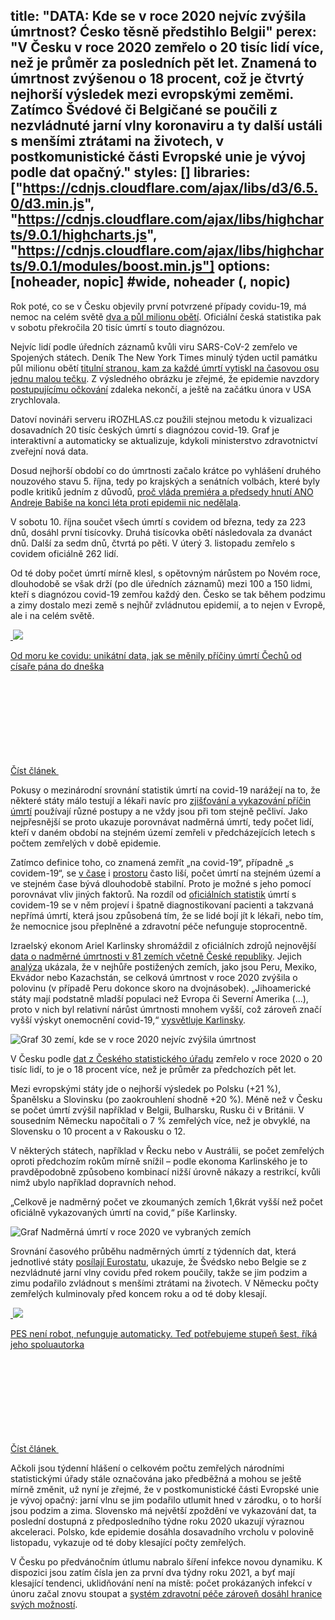 title: "DATA: Kde se v roce 2020 nejvíc zvýšila úmrtnost? Ćesko těsně předstihlo Belgii"
perex: "V Česku v roce 2020 zemřelo o 20 tisíc lidí více, než je průměr za posledních pět let. Znamená to úmrtnost zvýšenou o 18 procent, což je čtvrtý nejhorší výsledek mezi evropskými zeměmi. Zatímco Švédové či Belgičané se poučili z nezvládnuté jarní vlny koronaviru a ty další ustáli s menšími ztrátami na životech, v postkomunistické části Evropské unie je vývoj podle dat opačný."
styles: []
libraries: ["https://cdnjs.cloudflare.com/ajax/libs/d3/6.5.0/d3.min.js", "https://cdnjs.cloudflare.com/ajax/libs/highcharts/9.0.1/highcharts.js", "https://cdnjs.cloudflare.com/ajax/libs/highcharts/9.0.1/modules/boost.min.js"]
options: [noheader, nopic] #wide, noheader (, nopic)
---
Rok poté, co se v Česku objevily první potvrzené případy covidu-19, má nemoc na celém světě [dva a půl milionu obětí](https://coronavirus.jhu.edu/map.html). Oficiální česká statistika pak v sobotu překročila 20 tisíc úmrtí s touto diagnózou.

Nejvíc lidí podle úředních záznamů kvůli viru SARS-CoV-2 zemřelo ve Spojených státech. Deník The New York Times minulý týden uctil památku půl milionu obětí [titulní stranou, kam za každé úmrtí vytiskl na časovou osu jednu malou tečku](https://www.nytimes.com/2021/02/21/insider/covid-500k-front-page.html). Z výsledného obrázku je zřejmé, že epidemie navzdory [postupujícímu očkování](https://www.nytimes.com/interactive/2020/us/covid-19-vaccine-doses.html) zdaleka nekončí, a ještě na začátku února v USA zrychlovala.

Datoví novináři serveru iROZHLAS.cz použili stejnou metodu k vizualizaci dosavadních 20 tisíc českých úmrtí s diagnózou covid-19. Graf je interaktivní a automaticky se aktualizuje, kdykoli ministerstvo zdravotnictví zveřejní nová data.

<div id="mrtvi-tecky"></div>

Dosud nejhorší období co do úmrtnosti začalo krátce po vyhlášení druhého nouzového stavu 5. října, tedy po krajských a senátních volbách, které byly podle kritiků jedním z důvodů, [proč vláda premiéra a předsedy hnutí ANO Andreje Babiše na konci léta proti epidemii nic nedělala](https://www.irozhlas.cz/zpravy-domov/adam-vojtech-roman-prymula-ministerstvo-zdravotnictvi-rousky-koronavirus-cesko_2010091821_aur).

V sobotu 10. října součet všech úmrtí s covidem od března, tedy za 223 dnů, dosáhl první tisícovky. Druhá tisícovka obětí následovala za dvanáct dnů. Další za sedm dnů, čtvrtá po pěti.  V úterý 3. listopadu zemřelo s covidem oficiálně 262 lidí. 

Od té doby počet úmrtí mírně klesl, s opětovným nárůstem po Novém roce, dlouhodobě se však drží (po dle úředních záznamů) mezi 100 a 150 lidmi, kteří s diagnózou covid-19 zemřou každý den. Česko se tak během podzimu a zimy dostalo mezi země s nejhůř zvládnutou epidemií, a to nejen v Evropě, ale i na celém světě.

<a href="/zpravy-domov/covid-priciny-umrti-uzis-smrt-demografie_2101040600_jab" class="b-inline b-inline--right">
  <div class="b-inline__wrap">
            <div class="b-inline__img">
          <div class="img img--16x9 img--w238 is-loaded">
              <span class="img__holder is-loading is-loaded is-visible" data-srcset='["https://www.irozhlas.cz/sites/default/files/styles/zpravy_rubrikovy_nahled/public/uploader/0_uvodni_ilustrace_210102-101434_jab.jpg?itok=SAPDyAmj"]'>

  <noscript>    <img src="https://www.irozhlas.cz/sites/default/files/styles/zpravy_rubrikovy_nahled/public/uploader/0_uvodni_ilustrace_210102-101434_jab.jpg?itok=SAPDyAmj" alt="" />  </noscript>
<img src="https://www.irozhlas.cz/sites/default/files/styles/zpravy_rubrikovy_nahled/public/uploader/0_uvodni_ilustrace_210102-101434_jab.jpg?itok=SAPDyAmj"></span>
          </div>
        </div>
        <div class="b-inline__content">
      <p class="text-xs--m text-serif">
        Od moru ke covidu: unikátní data, jak se měnily příčiny úmrtí Čechů od císaře pána do dneška      </p>
    </div>
    <p class="b-inline__more">
      <span class="link-more">
        Číst článek
        <span class="icon-svg icon-svg--arrow-dots ">
    <svg class="icon-svg__svg" xmlns:xlink="http://www.w3.org/1999/xlink">
      <use xlink:href="/sites/all/themes/custom/irozhlas/img/bg/icons-svg.svg#icon-arrow-dots" x="0" y="0" width="100%" height="100%"></use></svg>
  </span>      </span>
    </p>
  </div>
</a>

Pokusy o mezinárodní srovnání statistik úmrtí na covid-19 narážejí na to, že některé státy málo testují a lékaři navíc pro [zjišťování a vykazování příčin úmrtí](https://www.irozhlas.cz/zpravy-domov/covid-priciny-umrti-uzis-smrt-demografie_2101040600_jab) používají různé postupy a ne vždy jsou při tom stejně pečliví. Jako nejpřesnější se proto ukazuje porovnávat nadměrná úmrtí, tedy počet lidí, kteří v daném období na stejném území zemřeli v předcházejících letech s počtem zemřelých v době epidemie.

Zatímco definice toho, co znamená zemřít „na covid-19“, případně „s covidem-19“, se [v čase](https://www.uzis.cz/index.php?pg=aktuality&aid=8393%22%20%5Ct%20%22_blank) i [prostoru](https://www.bbc.com/future/article/20200401-coronavirus-why-death-and-mortality-rates-differ) často liší, počet úmrtí na stejném území a ve stejném čase bývá dlouhodobě stabilní. Proto je možné s jeho pomocí porovnávat vliv jiných faktorů. Na rozdíl od [oficiálních statistik](https://onemocneni-aktualne.mzcr.cz/covid-19https://onemocneni-aktualne.mzcr.cz/covid-19) úmrtí s covidem-19 se v něm projeví i špatně diagnostikovaní pacienti a takzvaná nepřímá úmrtí, která jsou způsobená tím, že se lidé bojí jít k lékaři, nebo tím, že nemocnice jsou přeplněné a zdravotní péče nefunguje stoprocentně.

Izraelský ekonom Ariel Karlinsky shromáždil z oficiálních zdrojů nejnovější [data o nadměrné úmrtnosti v 81 zemích včetně České republiky](https://github.com/akarlinsky/world_mortality). Jejich [analýza](https://github.com/dkobak/excess-mortality) ukázala, že v nejhůře postižených zemích, jako jsou Peru, Mexiko, Ekvádor nebo Kazachstán, se celková úmrtnost v roce 2020 zvýšila o polovinu (v případě Peru dokonce skoro na dvojnásobek). „Jihoamerické státy mají podstatně mladší populaci než Evropa či Severní Amerika (...), proto v nich byl relativní nárůst úmrtnosti mnohem vyšší, což zároveň značí vyšší výskyt onemocnění covid-19,“ [vysvětluje Karlinsky](https://www.medrxiv.org/content/10.1101/2021.01.27.21250604v1.full.pdf+html). 

<img src="https://data.irozhlas.cz/nadumrti-srovnani/img/graf-top-zeme-des.svg" alt="Graf 30 zemí, kde se v roce 2020 nejvíc zvýšila úmrtnost" class="graf">

V Česku podle [dat z Českého statistického úřadu](https://www.czso.cz/csu/czso/obypz_cr) zemřelo v roce 2020 o 20 tisíc lidí, to je o 18 procent více, než je průměr za předchozích pět let. 

Mezi evropskými státy jde o nejhorší výsledek po Polsku (+21 %), Španělsku a Slovinsku (po zaokrouhlení shodně +20 %). Méně než v Česku se počet úmrtí zvýšil například v Belgii, Bulharsku, Rusku či v Británii. V sousedním Německu napočítali o 7 % zemřelých více, než je obvyklé, na Slovensku o 10 procent a v Rakousku o 12.

V některých státech, například v Řecku nebo v Austrálii, se počet zemřelých oproti předchozím rokům mírně snížil – podle ekonoma Karlinského je to pravděpodobně způsobeno kombinací nižší úrovně nákazy a restrikcí, kvůli nimž ubylo například dopravních nehod.

„Celkově je nadměrný počet ve zkoumaných zemích 1,6krát vyšší než počet oficiálně vykazovaných úmrtí na covid,“ píše Karlinsky.

<img src="https://data.irozhlas.cz/nadumrti-srovnani/img/graf-excess-des.svg" alt="Graf Nadměrná úmrtí v roce 2020 ve vybraných zemích" class="graf">

Srovnání časového průběhu nadměrných úmrtí z týdenních dat, která jednotlivé státy [posílají Eurostatu,](https://ec.europa.eu/eurostat/cache/metadata/en/demomwk_esms.htm) ukazuje, že Švédsko nebo Belgie se z nezvládnuté jarní vlny covidu před rokem poučily, takže se jim podzim a zimu podařilo zvládnout s menšími ztrátami na životech. V Německu počty zemřelých kulminovaly před koncem roku a od té doby klesají.

<a href="/zpravy-domov/pes-struktura-ukazatele-nakazeni-komunitni-sireni-lenka-pribylova_2102200630_jab" class="b-inline b-inline--right">
  <div class="b-inline__wrap">
            <div class="b-inline__img">
          <div class="img img--16x9 img--w238 is-loaded">
              <span class="img__holder is-loading is-loaded is-visible" data-srcset="['https://www.irozhlas.cz/sites/default/files/styles/zpravy_rubrikovy_nahled/public/uploader/pes_201113-141048_ba_201231-181302_ako.jpg?itok=TIcfRfCs 238x134']">

  <noscript>    <img src="https://www.irozhlas.cz/sites/default/files/styles/zpravy_rubrikovy_nahled/public/uploader/pes_201113-141048_ba_201231-181302_ako.jpg?itok=TIcfRfCs" alt="" />  </noscript>
<img src="https://www.irozhlas.cz/sites/default/files/styles/zpravy_rubrikovy_nahled/public/uploader/pes_201113-141048_ba_201231-181302_ako.jpg?itok=TIcfRfCs"></span>
          </div>
        </div>
        <div class="b-inline__content">
      <p class="text-xs--m text-serif">
        PES není robot, nefunguje automaticky. Teď potřebujeme stupeň šest, říká jeho spoluautorka      </p>
    </div>
    <p class="b-inline__more">
      <span class="link-more">
        Číst článek
        <span class="icon-svg icon-svg--arrow-dots ">
    <svg class="icon-svg__svg" xmlns:xlink="http://www.w3.org/1999/xlink">
      <use xlink:href="/sites/all/themes/custom/irozhlas/img/bg/icons-svg.svg#icon-arrow-dots" x="0" y="0" width="100%" height="100%"></use></svg>
  </span>      </span>
    </p>
  </div>
</a>

Ačkoli jsou týdenní hlášení o celkovém počtu zemřelých národními statistickými úřady stále označována jako předběžná a mohou se ještě mírně změnit, už nyní je zřejmé, že v postkomunistické části Evropské unie je vývoj opačný: jarní vlnu se jim podařilo utlumit hned v zárodku, o to horší jsou podzim a zima. Slovensko má největší zpoždění ve vykazování dat, ta poslední dostupná z předposledního týdne roku 2020 ukazují výraznou akceleraci. Polsko, kde epidemie dosáhla dosavadního vrcholu v polovině listopadu, vykazuje od té doby klesající počty zemřelých.

V Česku po předvánočním útlumu nabralo šíření infekce novou dynamiku. K dispozici jsou zatím čísla jen za první dva týdny roku 2021, a byť mají klesající tendenci, uklidňování není na místě: počet prokázaných infekcí v únoru začal znovu stoupat a [systém zdravotní péče zároveň dosáhl hranice svých možností](https://www.irozhlas.cz/zpravy-domov/koronavirus-cesko-v-cesku-cr-zdravotnictvi-nemocnice-pece_2102231009_ako).
